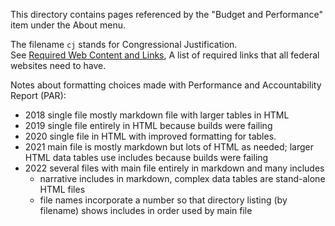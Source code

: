 This directory contains pages referenced by the "Budget and Performance" item under the About menu.

The filename `cj` stands for Congressional Justification. \
See [Required Web Content and Links](https://digital.gov/resources/required-web-content-and-links/), A list of required links that all federal websites need to have.

Notes about formatting choices made with Performance and Accountability Report (PAR):
- 2018 single file mostly markdown file with larger tables in HTML
- 2019 single file entirely in HTML because builds were failing
- 2020 single file in HTML with improved formatting for tables.
- 2021 main file is mostly markdown but lots of HTML as needed; larger HTML data tables use includes because builds were failing
- 2022 several files with main file entirely in markdown and many includes
  + narrative includes in markdown, complex data tables are stand-alone HTML files
  + file names incorporate a number so that directory listing (by filename) shows includes in order used by main file
